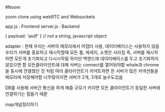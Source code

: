 #Noom

zoom clone using webRTC and Websockets

app.js : Frontend
server.js : Backend

{ payload: 'asdf' } // not a string, javascript object


adapter : 현재 우리는 서버의 메모리에서 어댑터 사용, 데이터베이스는 사용하지 않음
우리가 서버를 종료하고 재시작할때 모든 룸, 메세지, 소켓은 사라짐
즉, 서버를 재시작하면 모든게 초기화되고 다시시작됨
하지만 백엔드에 데이터베이스를 두고 초기화하지않았으면 함
모든클라이언트에 대해 서버는 connect를 열어둬야함
whale과 chrome을 동시에 연결했던 것 처럼
여러 클라이언트가 커넥트하면 한 서버가 많은 커넥션들을 메모리에 저장해야함
너무많아지면 서버가 2개, 3개로 늘수도있음

DB를 사용해 서버간 통신을 하게 해줌
규모가 커지면 모든 클라이언트가 동일한 서버에 연결하기는 힘들기 때문


map개념정리하기
